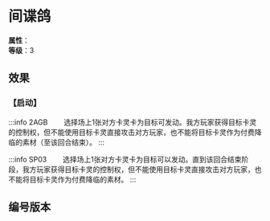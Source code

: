 <script setup>
let list = [
    { number: "SP03-017", url: "/packs/SP03" },
    { number: "2AGB-019", url: "/packs/2AGB" }
]
</script>

# 间谍鸽

**属性**：<CardAttribute text="风"/><br>
**等级**：3

## 效果

### 【启动】

:::info 2AGB
&emsp;&emsp;选择场上1张对方卡灵卡为目标可发动。我方玩家获得目标卡灵的控制权，但不能使用目标卡灵直接攻击对方玩家，也不能将目标卡灵作为付费降临的素材（至该回合结束）。
:::

:::info SP03
&emsp;&emsp;选择场上1张对方卡灵卡为目标可以发动。直到该回合结束阶段，我方玩家获得目标卡灵的控制权，但不能使用目标卡灵直接攻击对方玩家，也不能将目标卡灵作为付费降临的素材。
:::

## 编号版本

<CardNumberBox :list="list"/>
